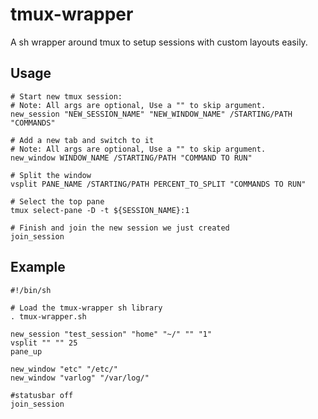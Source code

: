 tmux-wrapper
============

A sh wrapper around tmux to setup sessions with custom layouts easily.

Usage
-----

    # Start new tmux session:
    # Note: All args are optional, Use a "" to skip argument.
    new_session "NEW_SESSION_NAME" "NEW_WINDOW_NAME" /STARTING/PATH "COMMANDS"

    # Add a new tab and switch to it
    # Note: All args are optional, Use a "" to skip argument.
    new_window WINDOW_NAME /STARTING/PATH "COMMAND TO RUN"

    # Split the window
    vsplit PANE_NAME /STARTING/PATH PERCENT_TO_SPLIT "COMMANDS TO RUN"

    # Select the top pane
    tmux select-pane -D -t ${SESSION_NAME}:1

    # Finish and join the new session we just created
    join_session

Example
-------

    #!/bin/sh

    # Load the tmux-wrapper sh library
    . tmux-wrapper.sh

    new_session "test_session" "home" "~/" "" "1"
    vsplit "" "" 25
    pane_up

    new_window "etc" "/etc/"
    new_window "varlog" "/var/log/"

    #statusbar off
    join_session

